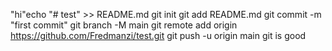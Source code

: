 "hi"echo "# test" >> README.md
git init
git add README.md
git commit -m "first commit"
git branch -M main
git remote add origin https://github.com/Fredmanzi/test.git
git push -u origin main
git is good

